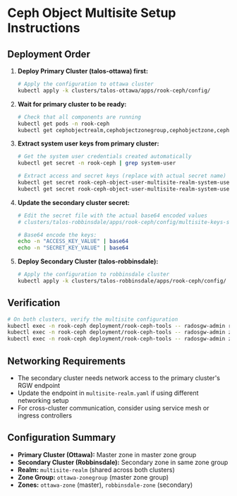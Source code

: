 # Ceph Object Multisite Setup Instructions

## Deployment Order

1. **Deploy Primary Cluster (talos-ottawa) first:**
   ```bash
   # Apply the configuration to ottawa cluster
   kubectl apply -k clusters/talos-ottawa/apps/rook-ceph/config/
   ```

2. **Wait for primary cluster to be ready:**
   ```bash
   # Check that all components are running
   kubectl get pods -n rook-ceph
   kubectl get cephobjectrealm,cephobjectzonegroup,cephobjectzone,cephobjectstore -n rook-ceph
   ```

3. **Extract system user keys from primary cluster:**
   ```bash
   # Get the system user credentials created automatically
   kubectl get secret -n rook-ceph | grep system-user
   
   # Extract access and secret keys (replace with actual secret name)
   kubectl get secret rook-ceph-object-user-multisite-realm-system-user -n rook-ceph -o jsonpath='{.data.AccessKey}' | base64 -d
   kubectl get secret rook-ceph-object-user-multisite-realm-system-user -n rook-ceph -o jsonpath='{.data.SecretKey}' | base64 -d
   ```

4. **Update the secondary cluster secret:**
   ```bash
   # Edit the secret file with the actual base64 encoded values
   # clusters/talos-robbinsdale/apps/rook-ceph/config/multisite-keys-secret.yaml
   
   # Base64 encode the keys:
   echo -n "ACCESS_KEY_VALUE" | base64
   echo -n "SECRET_KEY_VALUE" | base64
   ```

5. **Deploy Secondary Cluster (talos-robbinsdale):**
   ```bash
   # Apply the configuration to robbinsdale cluster
   kubectl apply -k clusters/talos-robbinsdale/apps/rook-ceph/config/
   ```

## Verification

```bash
# On both clusters, verify the multisite configuration
kubectl exec -n rook-ceph deployment/rook-ceph-tools -- radosgw-admin realm list
kubectl exec -n rook-ceph deployment/rook-ceph-tools -- radosgw-admin zonegroup list
kubectl exec -n rook-ceph deployment/rook-ceph-tools -- radosgw-admin zone list
```

## Networking Requirements

- The secondary cluster needs network access to the primary cluster's RGW endpoint
- Update the endpoint in `multisite-realm.yaml` if using different networking setup
- For cross-cluster communication, consider using service mesh or ingress controllers

## Configuration Summary

- **Primary Cluster (Ottawa):** Master zone in master zone group
- **Secondary Cluster (Robbinsdale):** Secondary zone in same zone group
- **Realm:** `multisite-realm` (shared across both clusters)
- **Zone Group:** `ottawa-zonegroup` (master zone group)
- **Zones:** `ottawa-zone` (master), `robbinsdale-zone` (secondary)